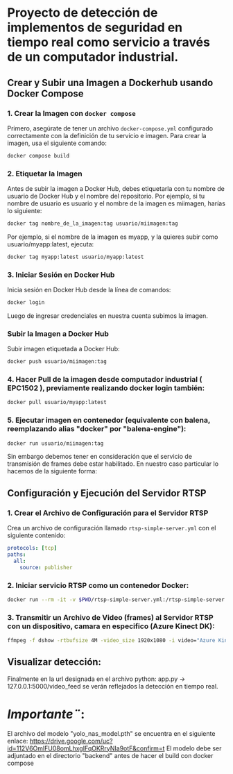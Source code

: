 # Proyecto de detección de implementos de seguridad en tiempo real como servicio a través de un computador industrial.

## Crear y Subir una Imagen a Dockerhub usando Docker Compose

### 1. Crear la Imagen con `docker compose`

Primero, asegúrate de tener un archivo `docker-compose.yml` configurado correctamente con la definición de tu servicio e imagen. Para crear la imagen, usa el siguiente comando:

```bash
docker compose build
```
### 2. Etiquetar la Imagen
Antes de subir la imagen a Docker Hub, debes etiquetarla con tu nombre de usuario de Docker Hub y el nombre del repositorio. Por ejemplo, si tu nombre de usuario es usuario y el nombre de la imagen es miimagen, harías lo siguiente:

```bash
docker tag nombre_de_la_imagen:tag usuario/miimagen:tag
```
Por ejemplo, si el nombre de la imagen es myapp, y la quieres subir como usuario/myapp:latest, ejecuta:

```bash
docker tag myapp:latest usuario/myapp:latest
```

### 3. Iniciar Sesión en Docker Hub
Inicia sesión en Docker Hub desde la línea de comandos:

```bash
docker login
```
Luego de ingresar credenciales en nuestra cuenta subimos la imagen.

### Subir la Imagen a Docker Hub
Subir imagen etiquetada a Docker Hub:

```bash
docker push usuario/miimagen:tag
```

### 4. Hacer Pull de la imagen desde computador industrial ( EPC1502 ), previamente realizando docker login también:

```bash
docker pull usuario/myapp:latest
```
### 5. Ejecutar imagen en contenedor (equivalente con balena, reemplazando alias "docker" por "balena-engine"):

```bash
docker run usuario/miimagen:tag 
```

Sin embargo debemos tener en consideración que el servicio de transmisión de frames debe estar habilitado. En nuestro caso particular lo hacemos de la siguiente forma:

## Configuración y Ejecución del Servidor RTSP

### 1. Crear el Archivo de Configuración para el Servidor RTSP

Crea un archivo de configuración llamado `rtsp-simple-server.yml` con el siguiente contenido:

```yaml
protocols: [tcp]
paths:
  all:
    source: publisher
```

### 2. Iniciar servicio RTSP como un contenedor Docker:

```bash
docker run --rm -it -v $PWD/rtsp-simple-server.yml:/rtsp-simple-server.yml -p 8554:8554 aler9/rtsp-simple-server:v1.3.0
```

### 3. Transmitir un Archivo de Video (frames) al Servidor RTSP con un dispositivo, camara en especifico (Azure Kinect DK):

```bash
ffmpeg -f dshow -rtbufsize 4M -video_size 1920x1080 -i video="Azure Kinect 4K Camera" -c:v libx264 -f rtsp -rtsp_transport tcp rtsp://localhost:8554/stream
````

## Visualizar detección:

Finalmente en la url designada en el archivo python: app.py -> 127.0.0.1:5000/video_feed se verán reflejados la detección en tiempo real.

# *Importante¨*:

El archivo del modelo "yolo_nas_model.pth" se encuentra en el siguiente enlace: https://drive.google.com/uc?id=112V6OmlFU08omLhxgIFqOKRryNIa9otF&confirm=t
El modelo debe ser adjuntado en el directorio "backend" antes de hacer el build con docker compose
